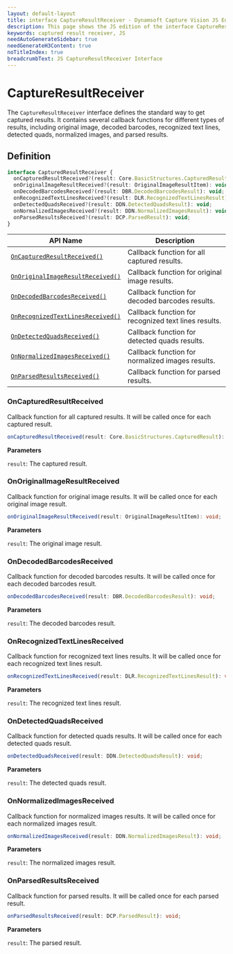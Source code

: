 ```yaml
---
layout: default-layout
title: interface CaptureResultReceiver - Dynamsoft Capture Vision JS Edition API Reference
description: This page shows the JS edition of the interface CaptureResultReceiver in Core Module.
keywords: captured result receiver, JS
needAutoGenerateSidebar: true
needGenerateH3Content: true
noTitleIndex: true
breadcrumbText: JS CaptureResultReceiver Interface
---
```


# CaptureResultReceiver

The `CaptureResultReceiver` interface defines the standard way to get captured results. It contains several callback functions for different types of results, including original image, decoded barcodes, recognized text lines, detected quads, normalized images, and parsed results.

## Definition

```typescript
interface CapturedResultReceiver {
  onCapturedResultReceived?(result: Core.BasicStructures.CapturedResult): void;
  onOriginalImageResultReceived?(result: OriginalImageResultItem): void;
  onDecodedBarcodesReceived?(result: DBR.DecodedBarcodesResult): void;
  onRecognizedTextLinesReceived?(result: DLR.RecognizedTextLinesResult):void;
  onDetectedQuadsReceived?(result: DDN.DetectedQuadsResult): void;
  onNormalizedImagesReceived?(result: DDN.NormalizedImagesResult): void;
  onParsedResultsReceived?(result: DCP.ParsedResult): void;
} 
```


| API Name                                                            | Description                                          |
| ------------------------------------------------------------------- | ---------------------------------------------------- |
| [`OnCapturedResultReceived()`](#oncapturedresultreceived)           | Callback function for all captured results.          |
| [`OnOriginalImageResultReceived()`](#onoriginalimageresultreceived) | Callback function for original image results.             |
| [`OnDecodedBarcodesReceived()`](#ondecodedbarcodesreceived)         | Callback function for decoded barcodes results.      |
| [`OnRecognizedTextLinesReceived()`](#onrecognizedtextlinesreceived) | Callback function for recognized text lines results. |
| [`OnDetectedQuadsReceived()`](#ondetectedquadsreceived)             | Callback function for detected quads results.        |
| [`OnNormalizedImagesReceived()`](#onnormalizedimagesreceived)       | Callback function for normalized images results.     |
| [`OnParsedResultsReceived()`](#onparsedresultsreceived)             | Callback function for parsed results.                |

### OnCapturedResultReceived

Callback function for all captured results. It will be called once for each captured result.

```typescript
onCapturedResultReceived(result: Core.BasicStructures.CapturedResult): void;
```

**Parameters**

`result`: The captured result.

### OnOriginalImageResultReceived

Callback function for original image results. It will be called once for each original image result.

```typescript
onOriginalImageResultReceived(result: OriginalImageResultItem): void;
```

**Parameters**

`result`: The original image result.

### OnDecodedBarcodesReceived

Callback function for decoded barcodes results. It will be called once for each decoded barcodes result.

```typescript
onDecodedBarcodesReceived(result: DBR.DecodedBarcodesResult): void;
```

**Parameters**

`result`: The decoded barcodes result.

### OnRecognizedTextLinesReceived

Callback function for recognized text lines results. It will be called once for each recognized text lines result.

```typescript
onRecognizedTextLinesReceived(result: DLR.RecognizedTextLinesResult): void;
```

**Parameters**

`result`: The recognized text lines result.

### OnDetectedQuadsReceived

Callback function for detected quads results. It will be called once for each detected quads result.

```typescript
onDetectedQuadsReceived(result: DDN.DetectedQuadsResult): void;
```

**Parameters**

`result`: The detected quads result.

### OnNormalizedImagesReceived

Callback function for normalized images results. It will be called once for each normalized images result.

```typescript
onNormalizedImagesReceived(result: DDN.NormalizedImagesResult): void;
```

**Parameters**

`result`: The normalized images result.

### OnParsedResultsReceived

Callback function for parsed results. It will be called once for each parsed result.

```typescript
onParsedResultsReceived(result: DCP.ParsedResult): void;
```

**Parameters**

`result`: The parsed result.